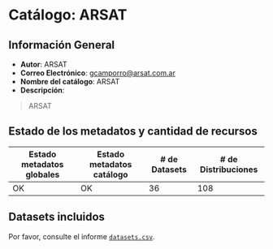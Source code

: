 
# Catálogo: ARSAT

## Información General

- **Autor**: ARSAT
- **Correo Electrónico**: gcamporro@arsat.com.ar
- **Nombre del catálogo**: ARSAT
- **Descripción**:

> ARSAT

## Estado de los metadatos y cantidad de recursos

Estado metadatos globales | Estado metadatos catálogo | # de Datasets | # de Distribuciones
--------------------------|---------------------------|---------------|--------------------
OK | OK | 36 | 108

## Datasets incluidos

Por favor, consulte el informe [`datasets.csv`](datasets.csv).

